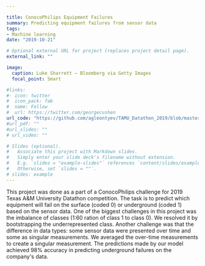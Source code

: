 ```yaml
---

title: ConocoPhilips Equipment Failures 
summary: Predicting equipment failures from sensor data
tags:
- Machine learning
date: "2019-10-21"

# Optional external URL for project (replaces project detail page).
external_link: ""

image:
  caption: Luke Sharrett — Bloomberg via Getty Images
  focal_point: Smart

#links:
#- icon: twitter
#  icon_pack: fab
#  name: Follow
#  url: https://twitter.com/georgecushen
url_code: "https://github.com/agleontyev/TAMU_Datathon_2019/blob/master/Conoco%20Competition5.ipynb"
#url_pdf: ""
#url_slides: ""
# url_video: ""

# Slides (optional).
#   Associate this project with Markdown slides.
#   Simply enter your slide deck's filename without extension.
#   E.g. `slides = "example-slides"` references `content/slides/example-slides.md`.
#   Otherwise, set `slides = ""`.
# slides: example
---
```

This project was done as a part of a ConocoPhilips challenge for 2019 Texas A&M University Datathon competition. The task is to predict which equipment  will fail on the surface (coded 0) or underground (coded 1) based on the sensor data. 
One of the biggest challenges in this project was the imbalance of classes (1:60 ration of class 1 to class 0). We resolved it by bootstrapping the underrepresented class.
Another challenge was that the difference in data types: some sensor data were presented over time and some as singular measurements. We averaged the over-time measurements to create a singular measurement.
The predictions made by our model achieved 98% accuracy in predicting underground failures on the company's data.
